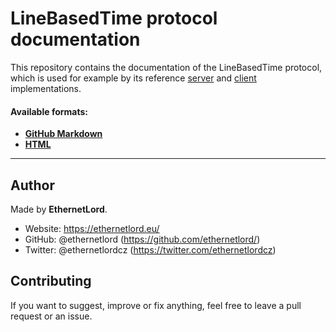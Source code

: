 # LineBasedTime protocol documentation

This repository contains the documentation of the LineBasedTime protocol, which is used for example by its reference [server](/ethernetlord/linebasedtime-server/) and [client](/ethernetlord/linebasedtime-client/) implementations.

#### Available formats:
* **[GitHub Markdown](/ethernetlord/linebasedtime-protocol/blob/master/PROTOCOL.md)**
* **[HTML](/ethernetlord/linebasedtime-protocol/blob/master/PROTOCOL.html)**

---

## Author
Made by **EthernetLord**.
* Website: https://ethernetlord.eu/
* GitHub: @ethernetlord (https://github.com/ethernetlord/)
* Twitter: @ethernetlordcz (https://twitter.com/ethernetlordcz)


## Contributing
If you want to suggest, improve or fix anything, feel free to leave a pull request or an issue.
